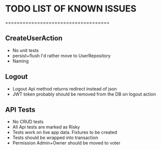 # TODO LIST OF KNOWN ISSUES
====================================

## CreateUserAction
* No unit tests
* persist+flush I'd rather move to UserRepository
* Naming 

## Logout
* Logout Api method returns redirect instead of json
* JWT token probably should be removed from the DB on logout action

## API Tests
* No CRUD tests
* All Api tests are marked as Risky
* Tests work on live app data. Fixtures to be created
* Tests should be wrapped into transaction 
* Permission Admin+Owner should be moved to voter

